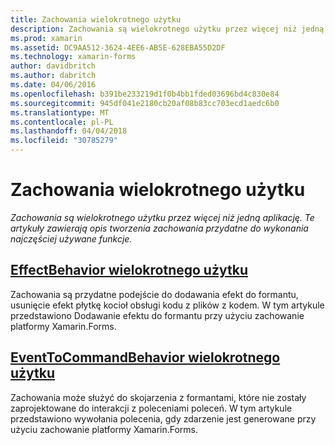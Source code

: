 ```yaml
---
title: Zachowania wielokrotnego użytku
description: Zachowania są wielokrotnego użytku przez więcej niż jedną aplikację. Te artykuły zawierają opis tworzenia zachowania przydatne do wykonania najczęściej używane funkcje.
ms.prod: xamarin
ms.assetid: DC9AA512-3624-4EE6-AB5E-628EBA55D2DF
ms.technology: xamarin-forms
author: davidbritch
ms.author: dabritch
ms.date: 04/06/2016
ms.openlocfilehash: b391be233219d1f0b4bb1fded03696bd4c830e84
ms.sourcegitcommit: 945df041e2180cb20af08b83cc703ecd1aedc6b0
ms.translationtype: MT
ms.contentlocale: pl-PL
ms.lasthandoff: 04/04/2018
ms.locfileid: "30785279"
---
```

# <a name="reusable-behaviors"></a>Zachowania wielokrotnego użytku

_Zachowania są wielokrotnego użytku przez więcej niż jedną aplikację. Te artykuły zawierają opis tworzenia zachowania przydatne do wykonania najczęściej używane funkcje._

## <a name="reusable-effectbehavioreffect-behaviormd"></a>[EffectBehavior wielokrotnego użytku](effect-behavior.md)

Zachowania są przydatne podejście do dodawania efekt do formantu, usunięcie efekt płytkę kocioł obsługi kodu z plików z kodem. W tym artykule przedstawiono Dodawanie efektu do formantu przy użyciu zachowanie platformy Xamarin.Forms.

## <a name="reusable-eventtocommandbehaviorevent-to-command-behaviormd"></a>[EventToCommandBehavior wielokrotnego użytku](event-to-command-behavior.md)

Zachowania może służyć do skojarzenia z formantami, które nie zostały zaprojektowane do interakcji z poleceniami poleceń. W tym artykule przedstawiono wywołania polecenia, gdy zdarzenie jest generowane przy użyciu zachowanie platformy Xamarin.Forms.


